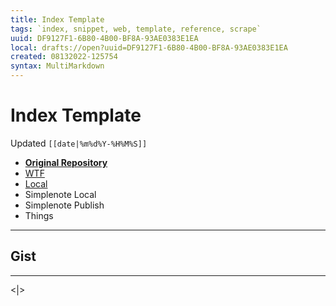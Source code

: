 ```yaml
---
title: Index Template
tags: `index, snippet, web, template, reference, scrape`
uuid: DF9127F1-6B80-4B00-BF8A-93AE0383E1EA
local: drafts://open?uuid=DF9127F1-6B80-4B00-BF8A-93AE0383E1EA
created: 08132022-125754
syntax: MultiMarkdown
---
```

 # Index Template
Updated `[[date|%m%d%Y-%H%M%S]]`

- [**Original Repository**](https://github.com/extratone/)
- [WTF](https://davidblue.wtf/drafts/[[uuid]].html)
- [Local](shareddocuments:///private/var/mobile/Library/Mobile%20Documents/com~apple~CloudDocs/Written/[[uuid]].md)
- Simplenote Local
- Simplenote Publish
- Things

---

## Gist



---

<|>